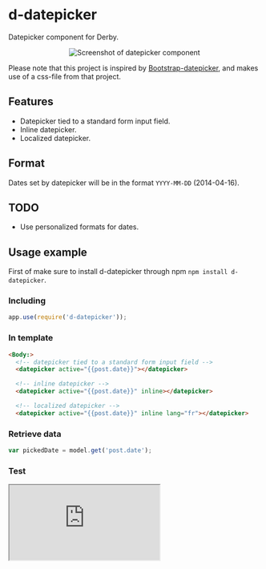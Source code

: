 # d-datepicker

Datepicker component for Derby.

<p align="center"><img src="https://raw.githubusercontent.com/icaliman/d-datepicker/gh-pages/images/datepicker-inline.png" alt="Screenshot of datepicker component"/></p>

Please note that this project is inspired by [Bootstrap-datepicker](https://github.com/eternicode/bootstrap-datepicker), and makes use of a css-file from that project.

## Features
* Datepicker tied to a standard form input field.
* Inline datepicker.
* Localized datepicker.

## Format

Dates set by datepicker will be in the format `YYYY-MM-DD` (2014-04-16).

## TODO
* Use personalized formats for dates.

## Usage example

First of make sure to install d-datepicker through npm `npm install d-datepicker`.

### Including

```js
app.use(require('d-datepicker'));
```
        
### In template
   
```html
<Body:>
  <!-- datepicker tied to a standard form input field -->
  <datepicker active="{{post.date}}"></datepicker>

  <!-- inline datepicker -->
  <datepicker active="{{post.date}}" inline></datepicker>

  <!-- localized datepicker -->
  <datepicker active="{{post.date}}" inline lang="fr"></datepicker>
```      
      
### Retrieve data

```js
var pickedDate = model.get('post.date');
```

### Test

<iframe src="https://github.com/derbyjs/derby-examples">